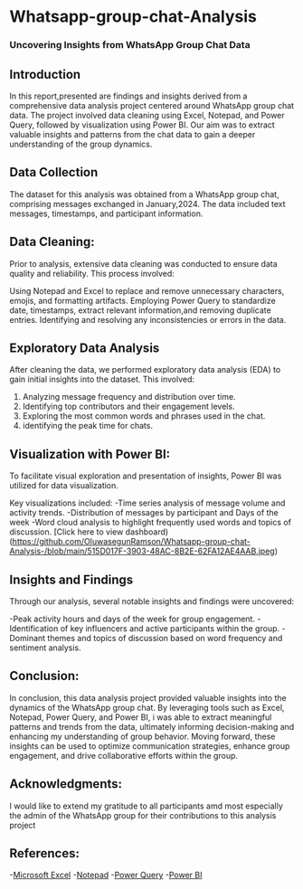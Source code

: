 # Whatsapp-group-chat-Analysis
### Uncovering Insights from WhatsApp Group Chat Data
## Introduction
In this report,presented are findings and insights derived from a comprehensive data analysis project centered around WhatsApp group chat data. The project involved data cleaning using Excel, Notepad, and Power Query, followed by visualization using Power BI. Our aim was to extract valuable insights and patterns from the chat data to gain a deeper understanding of the group dynamics.

## Data Collection
The dataset for this analysis was obtained from a WhatsApp group chat, comprising messages exchanged in January,2024. The data included text messages, timestamps, and participant information.
## Data Cleaning:
Prior to analysis, extensive data cleaning was conducted to ensure data quality and reliability. This process involved:

Using Notepad and Excel to replace and remove unnecessary characters, emojis, and formatting artifacts.
Employing Power Query to standardize date, timestamps, extract relevant information,and removing duplicate entries.
Identifying and resolving any inconsistencies or errors in the data.
## Exploratory Data Analysis
After cleaning the data, we performed exploratory data analysis (EDA) to gain initial insights into the dataset. This involved:

1. Analyzing message frequency and distribution over time.
2. Identifying top contributors and their engagement levels.
3. Exploring the most common words and phrases used in the chat.
4. identifying the peak time for chats.
## Visualization with Power BI:
To facilitate visual exploration and presentation of insights, Power BI was utilized for data visualization. 

Key visualizations included:
-Time series analysis of message volume and activity trends.
-Distribution of messages by participant and Days of the week
-Word cloud analysis to highlight frequently used words and topics of discussion.
[Click here to view dashboard)(https://github.com/OluwasegunRamson/Whatsapp-group-chat-Analysis-/blob/main/515D017F-3903-48AC-8B2E-62FA12AE4AAB.jpeg)
## Insights and Findings
Through our analysis, several notable insights and findings were uncovered:

-Peak activity hours and days of the week for group engagement.
-Identification of key influencers and active participants within the group.
-Dominant themes and topics of discussion based on word frequency and sentiment analysis.
## Conclusion:
In conclusion, this data analysis project provided valuable insights into the dynamics of the WhatsApp group chat. By leveraging tools such as Excel, Notepad, Power Query, and Power BI, i was able to extract meaningful patterns and trends from the data, ultimately informing decision-making and enhancing my understanding of group behavior. Moving forward, these insights can be used to optimize communication strategies, enhance group engagement, and drive collaborative efforts within the group.
## Acknowledgments:
I would like to extend my gratitude to all participants amd most especially the admin of the WhatsApp group for their contributions to this analysis project 
## References:

-[Microsoft Excel](https://www.microsoft.com/en-us/microsoft-365/excel)
-[Notepad](https://support.microsoft.com/en-us/windows/take-notes-in-notepad-026f8b3a-d811-7b50-65cf-86b8d4cb77f5)
-[Power Query](https://powerquery.microsoft.com/en-us/)
-[Power BI](https://powerbi.microsoft.com/en-us/)


